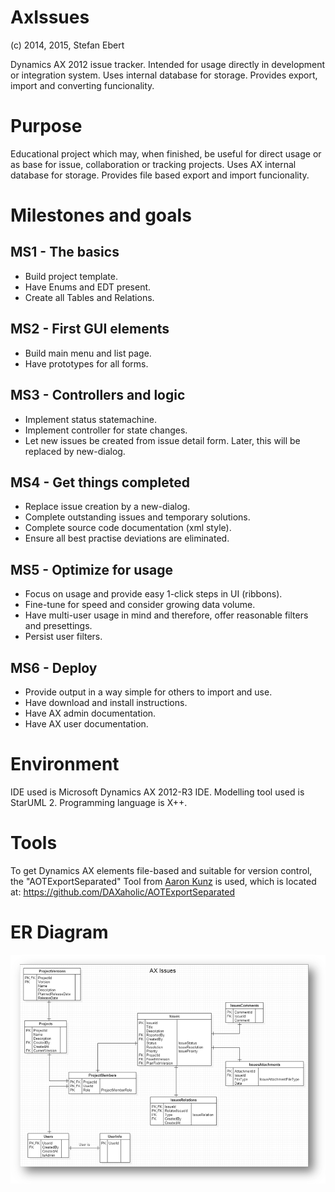 AxIssues
========

(c) 2014, 2015, Stefan Ebert

Dynamics AX 2012 issue tracker. Intended for usage directly in development or integration system.
Uses internal database for storage. Provides export, import and converting funcionality.

Purpose
=======

Educational project which may, when finished, be useful for direct usage or as base for issue, collaboration or tracking projects.
Uses AX internal database for storage. Provides file based export and import funcionality.

Milestones and goals
====================

MS1 - The basics
----------------

* Build project template.
* Have Enums and EDT present.
* Create all Tables and Relations.

MS2 - First GUI elements
------------------------

* Build main menu and list page.
* Have prototypes for all forms.

MS3 - Controllers and logic
---------------------------

* Implement status statemachine.
* Implement controller for state changes.
* Let new issues be created from issue detail form. Later, this will be replaced by new-dialog.

MS4 - Get things completed
--------------------------

* Replace issue creation by a new-dialog.
* Complete outstanding issues and temporary solutions.
* Complete source code documentation (xml style).
* Ensure all best practise deviations are eliminated.

MS5 - Optimize for usage
------------------------

* Focus on usage and provide easy 1-click steps in UI (ribbons).
* Fine-tune for speed and consider growing data volume.
* Have multi-user usage in mind and therefore, offer reasonable filters and presettings.
* Persist user filters.

MS6 - Deploy
------------

* Provide output in a way simple for others to import and use.
* Have download and install instructions.
* Have AX admin documentation.
* Have AX user documentation.

Environment
===========

IDE used is Microsoft Dynamics AX 2012-R3 IDE.
Modelling tool used is StarUML 2.
Programming language is X++.

Tools
=====

To get Dynamics AX elements file-based and suitable for version control, the "AOTExportSeparated" Tool from [Aaron Kunz](https://github.com/DAXaholic) is used, which is located at: https://github.com/DAXaholic/AOTExportSeparated

ER Diagram
==========

![](pic/ERsplash.png)

